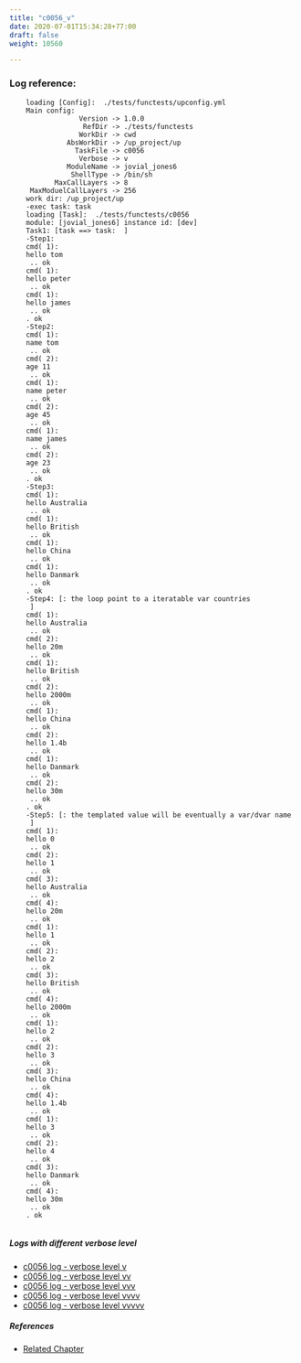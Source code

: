 ```yaml
---
title: "c0056_v"
date: 2020-07-01T15:34:28+77:00
draft: false
weight: 10560

---
```


### Log reference: <no value>

```
    loading [Config]:  ./tests/functests/upconfig.yml
    Main config:
                 Version -> 1.0.0
                  RefDir -> ./tests/functests
                 WorkDir -> cwd
              AbsWorkDir -> /up_project/up
                TaskFile -> c0056
                 Verbose -> v
              ModuleName -> jovial_jones6
               ShellType -> /bin/sh
           MaxCallLayers -> 8
     MaxModuelCallLayers -> 256
    work dir: /up_project/up
    -exec task: task
    loading [Task]:  ./tests/functests/c0056
    module: [jovial_jones6] instance id: [dev]
    Task1: [task ==> task:  ]
    -Step1:
    cmd( 1):
    hello tom
     .. ok
    cmd( 1):
    hello peter
     .. ok
    cmd( 1):
    hello james
     .. ok
    . ok
    -Step2:
    cmd( 1):
    name tom
     .. ok
    cmd( 2):
    age 11
     .. ok
    cmd( 1):
    name peter
     .. ok
    cmd( 2):
    age 45
     .. ok
    cmd( 1):
    name james
     .. ok
    cmd( 2):
    age 23
     .. ok
    . ok
    -Step3:
    cmd( 1):
    hello Australia
     .. ok
    cmd( 1):
    hello British
     .. ok
    cmd( 1):
    hello China
     .. ok
    cmd( 1):
    hello Danmark
     .. ok
    . ok
    -Step4: [: the loop point to a iteratable var countries
     ]
    cmd( 1):
    hello Australia
     .. ok
    cmd( 2):
    hello 20m
     .. ok
    cmd( 1):
    hello British
     .. ok
    cmd( 2):
    hello 2000m
     .. ok
    cmd( 1):
    hello China
     .. ok
    cmd( 2):
    hello 1.4b
     .. ok
    cmd( 1):
    hello Danmark
     .. ok
    cmd( 2):
    hello 30m
     .. ok
    . ok
    -Step5: [: the templated value will be eventually a var/dvar name
     ]
    cmd( 1):
    hello 0
     .. ok
    cmd( 2):
    hello 1
     .. ok
    cmd( 3):
    hello Australia
     .. ok
    cmd( 4):
    hello 20m
     .. ok
    cmd( 1):
    hello 1
     .. ok
    cmd( 2):
    hello 2
     .. ok
    cmd( 3):
    hello British
     .. ok
    cmd( 4):
    hello 2000m
     .. ok
    cmd( 1):
    hello 2
     .. ok
    cmd( 2):
    hello 3
     .. ok
    cmd( 3):
    hello China
     .. ok
    cmd( 4):
    hello 1.4b
     .. ok
    cmd( 1):
    hello 3
     .. ok
    cmd( 2):
    hello 4
     .. ok
    cmd( 3):
    hello Danmark
     .. ok
    cmd( 4):
    hello 30m
     .. ok
    . ok
    
```

##### Logs with different verbose level
* [c0056 log - verbose level v](../../logs/c0056_v)
* [c0056 log - verbose level vv](../../logs/c0056_vv)
* [c0056 log - verbose level vvv](../../logs/c0056_vvv)
* [c0056 log - verbose level vvvv](../../logs/c0056_vvvv)
* [c0056 log - verbose level vvvvv](../../logs/c0056_vvvvv)

##### References
* [Related Chapter](../../loop/c0056)
